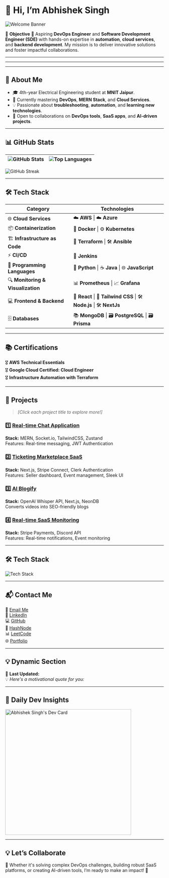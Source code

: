 # 👋 Hi, I’m Abhishek Singh  

![Welcome Banner](https://readme-typing-svg.herokuapp.com?font=Fira+Code&size=24&duration=4000&pause=500&color=F75C7E&width=435&lines=Welcome+to+my+GitHub+Profile!;Aspiring+DevOps+%26+SDE+Engineer!;Let's+Innovate+Together!+🚀)  


🎯 **Objective** 
🚀 Aspiring **DevOps Engineer** and **Software Development Engineer (SDE)** with hands-on expertise in **automation**, **cloud services**, and **backend development**. My mission is to deliver innovative solutions and foster impactful collaborations.  

---

<!-- DYNAMIC-CONTENT -->

---

---

## 🌟 **About Me**  
- 🎓 4th-year Electrical Engineering student at **MNIT Jaipur**.  
- 🌱 Currently mastering **DevOps**, **MERN Stack**, and **Cloud Services**.  
- 💡 Passionate about **troubleshooting**, **automation**, and **learning new technologies**.  
- 🤝 Open to collaborations on **DevOps tools**, **SaaS apps**, and **AI-driven projects**.  

---

## 📊 **GitHub Stats**  

| ![GitHub Stats](https://github-readme-stats.vercel.app/api?username=abhiya492&show_icons=true&theme=radical) | ![Top Languages](https://github-readme-stats.vercel.app/api/top-langs/?username=abhiya492&layout=compact&theme=radical) |
|----------------------------------------------------------------------------------------------------------------|------------------------------------------------------------------------------------------------|

![GitHub Streak](https://streak-stats.demolab.com?user=abhiya492&theme=radical&hide_border=true)  

---

## 🛠️ **Tech Stack**  

| **Category**                 | **Technologies**                                  |
|-------------------------------|---------------------------------------------------|
| 🌐 **Cloud Services**         | ☁️ **AWS** \| ☁️ **Azure**                        |
| 📦 **Containerization**       | 🐳 **Docker** \| ⚙️ **Kubernetes**               |
| 🏗️ **Infrastructure as Code** | 🔧 **Terraform** \| 🛠️ **Ansible**               |
| ⚡ **CI/CD**                  | 🔄 **Jenkins**                                   |
| 📜 **Programming Languages**  | 🐍 **Python** \| ☕ **Java** \| 🌐 **JavaScript**  |
| 🔍 **Monitoring & Visualization** | 📊 **Prometheus** \| 📈 **Grafana**           |
| 💻 **Frontend & Backend**     | 🎨 **React** \| 🎨 **Tailwind CSS** \| 🛠️ **Node.js** \| 🛠️ **NextJs** |
| 🗄️ **Databases**              | 📚 **MongoDB** \| 🗃️ **PostgreSQL** \| 🗃️ **Prisma**|

---

## 📚 **Certifications**  
🎖️ **AWS Technical Essentials**  
🎖️ **Google Cloud Certified: Cloud Engineer**  
🎖️ **Infrastructure Automation with Terraform**  

---

## 📂 **Projects**  
> *[Click each project title to explore more!]*  

### 1️⃣ [Real-time Chat Application](https://chat-app-complete.onrender.com/)  
**Stack:** MERN, Socket.io, TailwindCSS, Zustand  
Features: Real-time messaging, JWT Authentication  

### 2️⃣ [Ticketing Marketplace SaaS](https://ticket-saas-abhi.netlify.app/)  
**Stack:** Next.js, Stripe Connect, Clerk Authentication  
Features: Seller dashboard, Event management, Sleek UI  

### 3️⃣ [AI Blogify](https://github.com/abhiya492/motion-ai)  
**Stack:** OpenAI Whisper API, Next.js, NeonDB  
Converts videos into SEO-friendly blogs  

### 4️⃣ [Real-time SaaS Monitoring](https://github.com/abhiya492/jstack)  
**Stack:** Stripe Payments, Discord API  
Features: Real-time notifications, Event monitoring  

---


## 🛠️ **Tech Stack**  

![Tech Stack](https://skillicons.dev/icons?i=aws,azure,docker,kubernetes,terraform,ansible,python,java,js,react,nextjs,tailwind,mongodb,postgresql)  

---

## 📬 **Contact Me**  
📧 [Email Me](mailto:2021uee1669@mnit.ac.in)  
💼 [LinkedIn](https://linkedin.com/in/abhishek-singh-1604b9221)  
💻 [GitHub](https://github.com/abhiya492)  
📘 [HashNode](https://hashnode.com/@abhishek9123)  
📊 [LeetCode](https://leetcode.com/u/2021uee1669/)  
🌐 [Portfolio](https://abhi-project-portfolio.netlify.app/)  

---

## 💡 **Dynamic Section**  
📆 **Last Updated:** <!-- DYNAMIC-CONTENT -->  
💡 *Here's a motivational quote for you:*
> <!-- DYNAMIC-QUOTE -->

---

## 🌱 Daily Dev Insights  
<a href="https://app.daily.dev/abhisheksingh49"><img src="https://api.daily.dev/devcards/7b0c812d47bf4a499d146014020e5826.png?r=6z9" width="400" alt="Abhishek Singh's Dev Card"/></a>

---

## 💡 **Let’s Collaborate**  
🌟 Whether it's solving complex DevOps challenges, building robust SaaS platforms, or creating AI-driven tools, I’m ready to make an impact! 🚀
